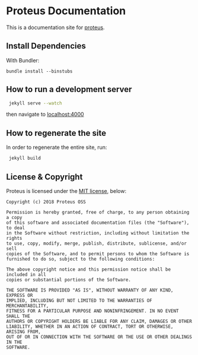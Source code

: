 # Proteus Documentation

This is a documentation site for [proteus](https://proteus.pingdev.tools).


## Install Dependencies

With Bundler:

    bundle install --binstubs


## How to run a development server

```bash
 jekyll serve --watch
```
 

then navigate to [localhost:4000](http://localhost:4000)

## How to regenerate the site

In order to regenerate the entire site, run:

```bash
 jekyll build
```


## License & Copyright

Proteus is licensed under the [MIT license](https://opensource.org/licenses/MIT),
below:

```
Copyright (c) 2018 Proteus OSS

Permission is hereby granted, free of charge, to any person obtaining a copy
of this software and associated documentation files (the "Software"), to deal
in the Software without restriction, including without limitation the rights
to use, copy, modify, merge, publish, distribute, sublicense, and/or sell
copies of the Software, and to permit persons to whom the Software is
furnished to do so, subject to the following conditions:

The above copyright notice and this permission notice shall be included in all
copies or substantial portions of the Software.

THE SOFTWARE IS PROVIDED "AS IS", WITHOUT WARRANTY OF ANY KIND, EXPRESS OR
IMPLIED, INCLUDING BUT NOT LIMITED TO THE WARRANTIES OF MERCHANTABILITY,
FITNESS FOR A PARTICULAR PURPOSE AND NONINFRINGEMENT. IN NO EVENT SHALL THE
AUTHORS OR COPYRIGHT HOLDERS BE LIABLE FOR ANY CLAIM, DAMAGES OR OTHER
LIABILITY, WHETHER IN AN ACTION OF CONTRACT, TORT OR OTHERWISE, ARISING FROM,
OUT OF OR IN CONNECTION WITH THE SOFTWARE OR THE USE OR OTHER DEALINGS IN THE
SOFTWARE.
```

